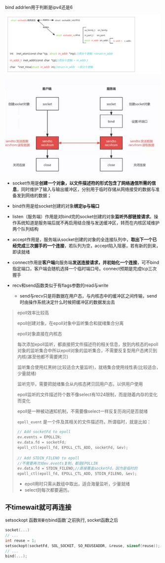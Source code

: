 bind addrlen用于判断是ipv4还是6

<img src="/res/img_socket/socket参数结构体.png">

![image-20240823172840917](/res/img_net/socket.png)

- socket作用是**创建一个对象，以文件描述符的形式包含了网络通信所需的信息**，同时维护了输入与输出缓冲区，分别用于临时存储从网络接受的数据与准备发到网络的数据；

- bind作用是给socket创建的对象**绑定ip与端口**

- listen（服务端）作用是对bind完的socket创建的对象**监听外部链接请求**。操作系统知道是服务端后就不再启用结合搜与发送缓冲区，转而在内核区域维护两个队列结构

- accept作用是，服务端从socket创建的对象的全连接队列中，**取出下一个已经完成三次握手的一个连接**，若队列为空，accept陷入阻塞，若有新的到来，即读就绪

- connect作用是**客户端**向服务端**发送连接请求，并初始化一个连接**，可不bind指定端口，客户端会随机选择一个临时端口号。connect预期是完成tcp三次握手

- recv和send函数类似于有flags参数的read与write
  - send与recv只是将数据在用户态，与内核态中的缓冲区之间传输，send时由操作系统决定什么时候把缓冲区的数据发出去

> epoll效率比较高
>
> epoll创建对象，在epoll对象中监听集合和就绪集合分离
>
> epoll对象直接在内核态
>
> 每次添加epoll监听，都直接把文件描述符的相关信息，放到内核态的epoll对象的监听集合中所以epoll对象的监听集合，不需要反复型用户态拷贝到内核(甚至他都不需要拷贝)
>
> 监听集合使用红黑树(比较适合大量监听)，就络集合使用线性表(比较适合，少量就绪)
>
> 监听完毕，需要把就绪集合从内核态拷贝回用户态，以供用户使用
>
> epoll监听的文件描述符个数不像select有1024限制，而是随着内存的变化而变化
>
> epoll是一种被动通知机制，不需要像select一样反复历询问是否就绪
>
> `epoll_event` 是一个件及其相关的文件描述符。所谓临时，就是比如：
>
> ````c
> // Add socketFd to epoll
> ev.events = EPOLLIN;
> ev.data.fd = socketFd;
> epoll_ctl(epoll_fd, EPOLL_CTL_ADD, socketFd, &ev);
> 
> // Add STDIN_FILENO to epoll
> //不需要再次给ev.events复制，都是EPOLLIN
> ev.data.fd = STDIN_FILENO;//直接覆盖socketFd，因为是临时的
> epoll_ctl(epoll_fd, EPOLL_CTL_ADD, STDIN_FILENO, &ev);
> ````
>
> - epoll用时只需从数组中取出，适合海量监听，少量就绪
> - select则每次都要遍历。

## 不timewait就可再连接

setsockopt 函数`需要在`bind函数`之前执行,  socket函数之后

```c
socket(...)
// ...
int reuse = 1;
setsockopt(socketFd, SOL_SOCKET, SO_REUSEADDR, &reuse, sizeof(reuse));
// ...
bind(...);
```

